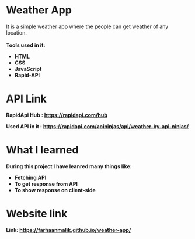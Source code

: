 # Weather App
It is a simple weather app where the people can get weather of any location.
<br>
<br>
<b>Tools used in it:<b>
- HTML
- CSS
- JavaScript
- Rapid-API

# API Link
RapidApi Hub : https://rapidapi.com/hub

Used API in it : https://rapidapi.com/apininjas/api/weather-by-api-ninjas/

# What I learned 
During this project I have leanred many things like:
- Fetching API
- To get response from API
- To show response on client-side

# Website link
Link: https://farhaanmalik.github.io/weather-app/
